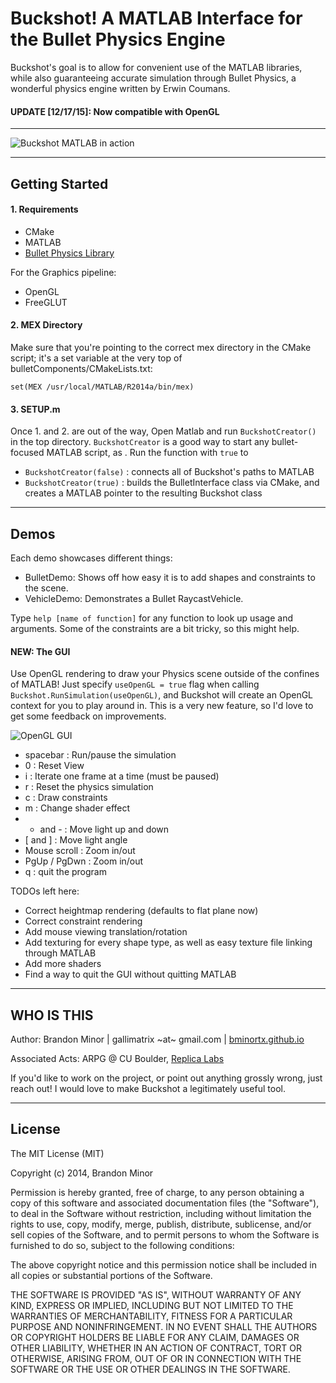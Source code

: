 Buckshot!  A MATLAB Interface for the Bullet Physics Engine
================

Buckshot's goal is to allow for convenient use of the MATLAB
libraries, while also guaranteeing accurate simulation through Bullet
Physics, a wonderful physics engine written by Erwin Coumans.

#### UPDATE [12/17/15]: Now compatible with OpenGL ####

- - - - - - - - - - - - 

![Buckshot MATLAB in action](https://j.gifs.com/pYYxW6.gif)

- - - - - - - - -

## Getting Started ##


#### 1. Requirements ####

* CMake
* MATLAB
* [Bullet Physics Library](http://bulletphysics.org/wordpress/)

For the Graphics pipeline:

* OpenGL
* FreeGLUT

#### 2. MEX Directory ####

Make sure that you're pointing to the correct mex directory in the
CMake script; it's a set variable at the very top of
bulletComponents/CMakeLists.txt:

`set(MEX /usr/local/MATLAB/R2014a/bin/mex)`

#### 3. SETUP.m ####

Once 1. and 2. are out of the way, Open Matlab and run
`BuckshotCreator()` in the top directory. `BuckshotCreator` is a good
way to start any bullet-focused MATLAB script, as . Run the function
with `true` to
- `BuckshotCreator(false)` : connects all of Buckshot's paths to
  MATLAB
- `BuckshotCreator(true)` : builds the BulletInterface class via
  CMake, and creates a MATLAB pointer to the resulting Buckshot class

- - - - - - - - -

## Demos ##

Each demo showcases different things:

- BulletDemo: Shows off how easy it is to add shapes and constraints
  to the scene.
- VehicleDemo: Demonstrates a Bullet RaycastVehicle.

Type `help [name of function]` for any function to look up usage and
arguments. Some of the constraints are a bit tricky, so this might
help.

#### NEW: The GUI ####

Use OpenGL rendering to draw your Physics scene outside of the
confines of MATLAB! Just specify `useOpenGL = true` flag when calling
`Buckshot.RunSimulation(useOpenGL)`, and Buckshot will create an
OpenGL context for you to play around in. This is a very new feature,
so I'd love to get some feedback on improvements.

![OpenGL GUI](https://j.gifs.com/qxxykr.gif)

- spacebar : Run/pause the simulation
- 0 : Reset View
- i : Iterate one frame at a time (must be paused)
- r : Reset the physics simulation
- c : Draw constraints
- m : Change shader effect
- + and - : Move light up and down
- [ and ] : Move light angle
- Mouse scroll : Zoom in/out
- PgUp / PgDwn : Zoom in/out
- q : quit the program

TODOs left here:

* Correct heightmap rendering (defaults to flat plane now)
* Correct constraint rendering
* Add mouse viewing translation/rotation
* Add texturing for every shape type, as well as easy texture file
  linking through MATLAB
* Add more shaders
* Find a way to quit the GUI without quitting MATLAB

- - - - - - - - -

## WHO IS THIS ##

Author: Brandon Minor | gallimatrix ~at~ gmail.com |
[bminortx.github.io](http://bminortx.github.io)

Associated Acts: ARPG @ CU Boulder,
[Replica Labs](http://www.replicalabs.com)

If you'd like to work on the project, or point out anything grossly
wrong, just reach out! I would love to make Buckshot a legitimately
useful tool.

- - - - - - - - -

## License ##

The MIT License (MIT)

Copyright (c) 2014, Brandon Minor

Permission is hereby granted, free of charge, to any person obtaining
a copy of this software and associated documentation files (the
"Software"), to deal in the Software without restriction, including
without limitation the rights to use, copy, modify, merge, publish,
distribute, sublicense, and/or sell copies of the Software, and to
permit persons to whom the Software is furnished to do so, subject to
the following conditions:

The above copyright notice and this permission notice shall be
included in all copies or substantial portions of the Software.

THE SOFTWARE IS PROVIDED "AS IS", WITHOUT WARRANTY OF ANY KIND,
EXPRESS OR IMPLIED, INCLUDING BUT NOT LIMITED TO THE WARRANTIES OF
MERCHANTABILITY, FITNESS FOR A PARTICULAR PURPOSE AND
NONINFRINGEMENT. IN NO EVENT SHALL THE AUTHORS OR COPYRIGHT HOLDERS BE
LIABLE FOR ANY CLAIM, DAMAGES OR OTHER LIABILITY, WHETHER IN AN ACTION
OF CONTRACT, TORT OR OTHERWISE, ARISING FROM, OUT OF OR IN CONNECTION
WITH THE SOFTWARE OR THE USE OR OTHER DEALINGS IN THE SOFTWARE.
